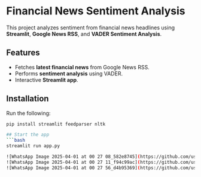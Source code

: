 # Financial News Sentiment Analysis

This project analyzes sentiment from financial news headlines using **Streamlit**, **Google News RSS**, and **VADER Sentiment Analysis**.

## Features
- Fetches **latest financial news** from Google News RSS.
- Performs **sentiment analysis** using VADER.
- Interactive **Streamlit app**.

## Installation
Run the following:
```bash
pip install streamlit feedparser nltk

## Start the app
```bash
streamlit run app.py

![WhatsApp Image 2025-04-01 at 00 27 08_582e8745](https://github.com/user-attachments/assets/3a92ec95-b9e5-4852-b203-41c1f45a8bd2)
![WhatsApp Image 2025-04-01 at 00 27 11_f94c99ac](https://github.com/user-attachments/assets/6d572650-4c88-4cd4-80a8-ae3cc636c0b1)
![WhatsApp Image 2025-04-01 at 00 27 56_d4b95369](https://github.com/user-attachments/assets/68c8d007-73f8-4bf7-906f-cb9e1ad8e848)
